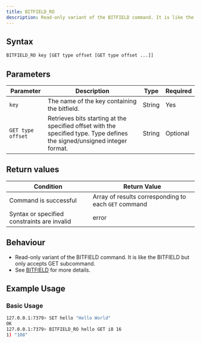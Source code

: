 ```yaml
---
title: BITFIELD_RO
description: Read-only variant of the BITFIELD command. It is like the original BITFIELD but only accepts GET subcommand.
---
```


## Syntax

```bash
BITFIELD_RO key [GET type offset [GET type offset ...]]
```

## Parameters

| Parameter         | Description                                                                                                               | Type   | Required |
| ----------------- | ------------------------------------------------------------------------------------------------------------------------- | ------ | -------- |
| `key`             | The name of the key containing the bitfield.                                                                              | String | Yes      |
| `GET type offset` | Retrieves bits starting at the specified offset with the specified type. Type defines the signed/unsigned integer format. | String | Optional |

## Return values

| Condition                                   | Return Value                                         |
| ------------------------------------------- | ---------------------------------------------------- |
| Command is successful                       | Array of results corresponding to each `GET` command |
| Syntax or specified constraints are invalid | error                                                |

## Behaviour

- Read-only variant of the BITFIELD command. It is like the BITFIELD but only accepts GET subcommand.
- See [BITFIELD](/commands/bitfield) for more details.

## Example Usage

### Basic Usage

```bash
127.0.0.1:7379> SET hello "Hello World"
OK
127.0.0.1:7379> BITFIELD_RO hello GET i8 16
1) "108"
```
